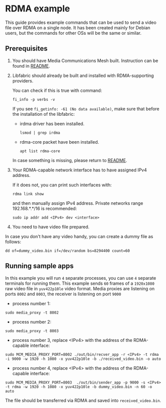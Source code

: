 
# RDMA example

This guide provides example commands that can be used to send a video file over RDMA on a single node. It has been created mainly for Debian users, but the commands for other OSs will be the same or similar.

## Prerequisites

1. You should have Media Communications Mesh built. Instruction can be found in [README](README.md#getting-started).

2. Libfabric should already be built and installed with RDMA-supporting providers.

    You can check if this is true with command:
    ```
    fi_info -p verbs -v
    ```
    If you see `fi_getinfo: -61 (No data available)`, make sure that before the installation of the libfabric:
    - irdma driver has been installed.
        ```
        lsmod | grep irdma
        ```
    - rdma-core packet have been installed.
        ```
        apt list rdma-core
        ```
    In case something is missing, please return to [README](README.md#getting-started).

3. Your RDMA-capable network interface has to have assigned IPv4 address.

    If it does not, you can print such interfaces with:
    ```
    rdma link show
    ```
    and then manually assign IPv4 address. Private networks range 192.168.\*.\*/16 is recommended:
    ```
    sudo ip addr add <IPv4> dev <interface>
    ```

4. You need to have video file prepared.

In case you don't have any video handy, you can create a dummy file as follows:
```
dd of=dummy_video.bin if=/dev/random bs=8294400 count=60
```

## Running sample apps

In this example you will run `4` separate processes, you can use `4` separate terminals for running them. This example sends `60` frames of a `1920x1080` raw video file in `yuv422p10le` video format. Media proxies are listening on ports `8002` and `8003`, the receiver is listening on port `9000`

- process number 1:
```
sudo media_proxy -t 8002
```
- process number 2:
```
sudo media_proxy -t 8003
```
- process number 3, replace \<IPv4> with the address of the RDMA-capable interface:
```
sudo MCM_MEDIA_PROXY_PORT=8002 ./out/bin/recver_app -r <IPv4> -t rdma -i 9000 -w 1920 -h 1080 -x yuv422p10le -b ./received_video.bin -o auto
```
- process number 4, replace \<IPv4> with the address of the RDMA-capable interface:
```
sudo MCM_MEDIA_PROXY_PORT=8003  ./out/bin/sender_app -p 9000 -s <IPv4> -t rdma -w 1920 -h 1080 -x yuv422p10le -b dummy_video.bin -n 60 -o auto
```

The file should be transferred via RDMA and saved into `received_video.bin`.
